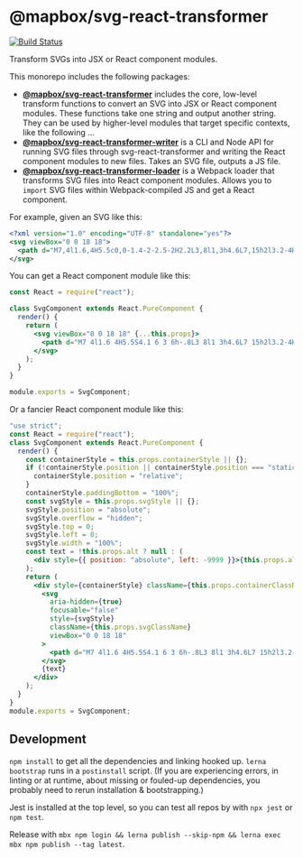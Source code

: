 # @mapbox/svg-react-transformer

[![Build Status](https://travis-ci.org/mapbox/svg-react-transformer.svg?branch=main)](https://travis-ci.org/mapbox/svg-react-transformer)

Transform SVGs into JSX or React component modules.

This monorepo includes the following packages:

- [**@mapbox/svg-react-transformer**](./packages/svg-react-transformer) includes the core, low-level transform functions to convert an SVG into JSX or React component modules. These functions take one string and output another string. They can be used by higher-level modules that target specific contexts, like the following ...
- [**@mapbox/svg-react-transformer-writer**](./packages/svg-react-transformer-writer) is a CLI and Node API for running SVG files through svg-react-transformer and writing the React component modules to new files. Takes an SVG file, outputs a JS file.
- [**@mapbox/svg-react-transformer-loader**](./packages/svg-react-transformer-loader) is a Webpack loader that transforms SVG files into React component modules. Allows you to `import` SVG files within Webpack-compiled JS and get a React component.

For example, given an SVG like this:

```svg
<?xml version="1.0" encoding="UTF-8" standalone="yes"?>
<svg viewBox="0 0 18 18">
  <path d="M7,4l1.6,4H5.5c0,0-1.4-2-2.5-2H2.2L3,8l1,3h4.6L7,15h2l3.2-4H14c1,0,2-0.7,2-1.5S15,8,14,8h-1.8L9,4H7z"/>
</svg>
```

You can get a React component module like this:

```jsx
const React = require("react");

class SvgComponent extends React.PureComponent {
  render() {
    return (
      <svg viewBox="0 0 18 18" {...this.props}>
        <path d="M7 4l1.6 4H5.5S4.1 6 3 6h-.8L3 8l1 3h4.6L7 15h2l3.2-4H14c1 0 2-.7 2-1.5S15 8 14 8h-1.8L9 4H7z" />
      </svg>
    );
  }
}

module.exports = SvgComponent;
```

Or a fancier React component module like this:

```jsx
"use strict";
const React = require("react");
class SvgComponent extends React.PureComponent {
  render() {
    const containerStyle = this.props.containerStyle || {};
    if (!containerStyle.position || containerStyle.position === "static") {
      containerStyle.position = "relative";
    }
    containerStyle.paddingBottom = "100%";
    const svgStyle = this.props.svgStyle || {};
    svgStyle.position = "absolute";
    svgStyle.overflow = "hidden";
    svgStyle.top = 0;
    svgStyle.left = 0;
    svgStyle.width = "100%";
    const text = !this.props.alt ? null : (
      <div style={{ position: "absolute", left: -9999 }}>{this.props.alt}</div>
    );
    return (
      <div style={containerStyle} className={this.props.containerClassName}>
        <svg
          aria-hidden={true}
          focusable="false"
          style={svgStyle}
          className={this.props.svgClassName}
          viewBox="0 0 18 18"
        >
          <path d="M7 4l1.6 4H5.5S4.1 6 3 6h-.8L3 8l1 3h4.6L7 15h2l3.2-4H14c1 0 2-.7 2-1.5S15 8 14 8h-1.8L9 4H7z" />
        </svg>
        {text}
      </div>
    );
  }
}
module.exports = SvgComponent;
```

## Development

`npm install` to get all the dependencies and linking hooked up.
`lerna bootstrap` runs in a `postinstall` script.
(If you are experiencing errors, in linting or at runtime, about missing or fouled-up dependencies, you probably need to rerun installation & bootstrapping.)

Jest is installed at the top level, so you can test all repos by with `npx jest` or `npm test`.

Release with `mbx npm login && lerna publish --skip-npm && lerna exec mbx npm publish --tag latest`.
